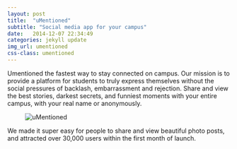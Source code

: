 ```yaml
---
layout: post
title:  "uMentioned"
subtitle: "Social media app for your campus"
date:   2014-12-07 22:34:49
categories: jekyll update
img_url: umentioned
css-class: umentioned
---
```

<section>
  <p>
  Umentioned the fastest way to stay connected on campus. Our mission is to provide a platform for students to truly express themselves without the social pressures of backlash, embarrassment and rejection. Share and view the best stories, darkest secrets, and funniest moments with your entire campus, with your real name or anonymously.
  </p>
</section>

<figure>
  <img src="{{'/img/umentioned_full.png' | prepend: site.baseurl}}" alt="uMentioned">
</figure>

<section>
  <p>
  We made it super easy for people to share and view beautiful photo posts, and attracted over 30,000 users within the first month of launch.
  </p>
</section>